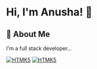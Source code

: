 # Hi, I'm Anusha! 👋

  
## 🚀 About Me
I'm a full stack developer...

<a href="https://www.linkedin.com/in/montesrocio/"><img alt="HTMK5" src="https://img.shields.io/badge/HTML5-E34F26?style=for-the-badge&logo=html5&logoColor=white"/></a>
<a href="https://www.linkedin.com/in/montesrocio/"><img alt="HTMK5" src="https://img.shields.io/badge/JavaScript-323330?style=for-the-badge&logo=javascript&logoColor=F7DF1E"/></a>



